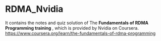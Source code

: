 # RDMA_Nvidia
It contains the notes and quiz solution of The <b>Fundamentals of RDMA Programming training </b>, which is provided by Nvidia on Coursera. https://www.coursera.org/learn/the-fundamentals-of-rdma-programming
